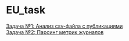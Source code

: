# EU_task

<a href='https://github.com/EliasPotapov/EU_task/blob/main/task_EU.ipynb'>Задача №1: Анализ csv-файла с публикациями</a><br>
<a href='https://github.com/EliasPotapov/EU_task/blob/main/task_EU_parsing.ipynb'>Задача №2: Парсинг метрик журналов</a>

